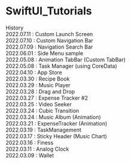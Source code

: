 # SwiftUI_Tutorials

History \
2022.07.11 : Custom Launch Screen \
2022.07.10 : Custom Navigation Bar \
2022.07.09 : Navigation Search Bar \
2022.06.01 : Side Menu sample \
2022.05.08 : Animation TabBar (Custom TabBar) \
2022.05.08 : Task Manager (using CoreData) \
2022.04.10 : App Store \
2022.03.30 : Recipe Book \
2022.03.29 : Music Player \
2022.03.28 : Drag and Drop \
2022.03.27 : Expense Tracker #2 \
2022.03.25 : Video Seeker \
2022.03.24 : Cubic Transition \
2022.03.24 : Music Album (Animation) \
2022.03.21 : ExpenseTracker (Animation) \
2022.03.19 : TaskManagement \
2022.03.17 : Sticky Header (Music Chart) \
2022.03.16 : Finess \
2022.03.11 : Analog Clock \
2022.03.09 : Wallet
